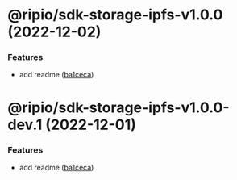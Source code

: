 # @ripio/sdk-storage-ipfs-v1.0.0 (2022-12-02)


### Features

* add readme ([ba1ceca](https://github.com/ripio/sdkjs/commit/ba1ceca88498d12c51eafc5051b087d20f28623a))

# @ripio/sdk-storage-ipfs-v1.0.0-dev.1 (2022-12-01)


### Features

* add readme ([ba1ceca](https://github.com/ripio/sdkjs/commit/ba1ceca88498d12c51eafc5051b087d20f28623a))
